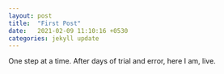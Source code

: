 ```yaml
---
layout: post
title:  "First Post"
date:   2021-02-09 11:10:16 +0530
categories: jekyll update
---
```

One step at a time.
After days of trial and error, here I am, live.

<!--more-->